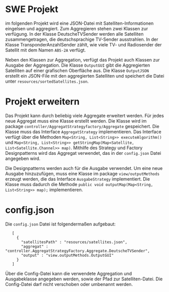 
# SWE Projekt
 im folgenden Projekt wird eine JSON-Datei mit Satelliten-Informationen eingelsen und aggregiert. Zum Aggregieren stehen 
 zwei Klassen zur verfügung. In der Klasse DeutscheTVSender werden alle Satelliten zusammengetragen, die deutschsprachige 
 TV-Sender ausstrahlen. 
 In der Klasse TransponderAnzahlSender zählt, wie viele TV- und Radiosender der Satellit mit dem Namen `ABS-2A` verfügt. 
 
 Neben den Klassen zur Aggregation, verfügt das Projekt auch Klassen zur Ausgabe der Aggregation. Die Klasse `OutputGUI` 
 gibt die Aggregierten Satelliten auf einer grafischen Oberfläche aus.
 Die Klasse `OutputJSON` erstellt ein JSON-File mit den aggregierten Satelliten und speichert die Datei unter 
 `resources/sortedSatellites.json`.
 
 # Projekt erweitern
 
 Das Projekt kann durch beliebig viele Aggregate erweitert werden. Für jedes neue Aggregat muss eine Klasse erstellt werden. 
 Die Klasse wird im package `controller/AggregatStrategyfactory/Aggregate` gespeichert. 
 Die Klasse muss das Interface `AggregatStrategy` implementieren. 
 Das Interface verfügt über die Methoden `Map<String, List<String>> executeAlgorithm()` und 
 `Map<String, List<String>> getStringMap(Map<Satellite, List<Satellite.Channel>> map)`. 
 Mithilfe des Strategy und Factory Designpatterns wird das Aggregat verwendet, das in der `config.json` Datei angegeben wird. 
 
 Die Designpatterns werden auch für die Ausgabe verwendet. Um eine neue Ausgabe hinzuzufügen, muss eine Klasse im package 
 `view/outputMethods` erzeugt werden, die das Interface `AusgabeStrategy` implementiert. Die Klasse muss dadurch die Methode
 `public void outputMap(Map<String, List<String>> map);` implementieren. 
 
 # config.json
 
 Die `config.json` Datei ist folgendermaßen aufgebaut: 
 
 ```
    [
      {
        "satellitesPath" : "resources/satellites.json",
        "aggregat" : "controller.AggregatStrategyFactory.Aggregate.DeutscheTVSender",
        "output" : "view.outputMethods.OutputGUI"
      }
    ]
```

Über die Config-Datei kann die verwendete Aggregation und Ausgabeklasse angegeben werden, sowie der Pfad zur Satelliten-Datei. 
Die Config-Datei darf nicht verschoben oder umbenannt werden. 